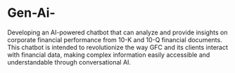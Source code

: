# Gen-Ai-
Developing an AI-powered chatbot that can analyze and provide insights on corporate financial performance from 10-K and 10-Q financial documents. This chatbot is intended to revolutionize the way GFC and its clients interact with financial data, making complex information easily accessible and understandable through conversational AI.
